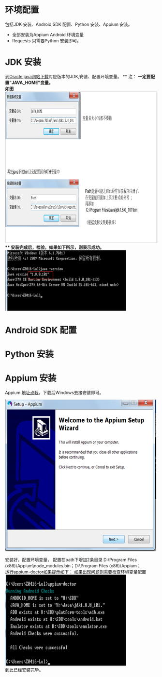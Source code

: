 # 环境配置
包括JDK 安装、Android SDK 配置、Python 安装、Appium 安装。  
* 全部安装为Appium Android  环境变量
* Requests 只需要Python 安装即可。

# JDK 安装
到[Oracle java网站下载](http://www.oracle.com/technetwork/java/javase/downloads/index.html)对应版本的JDK,安装、配置环境变量。
** 注： **一定要配置"JAVA_HOME"变量。  
如图  
<img src="jdk1.png" alt="GitHub" title="GitHub,Social Coding" width="700" height="500" />  
** 安装完成后，检验，如果如下所示，则表示成功。**  
<img src="jdk2.png" alt="GitHub" title="GitHub,Social Coding" width="400" height="200" />
# Android SDK 配置

# Python 安装

# Appium 安装
Appium [地址点我](http://appium.io/)，下载后Windows去接安装即可。

<img src="appium1.png" alt="GitHub" title="GitHub,Social Coding" width="500" height="500" />


安装好，配置环境变量，
配置在path下增加2条目录
D:\Program Files (x86)\Appium\node_modules\.bin；D:\Program Files (x86)\Appium；  
运行appium-doctor如果提示如下：
如果出现问题则需要检查环境变量配置
<img src="appium2.png" alt="GitHub" title="GitHub,Social Coding" width="400" height="300" />  
到此已经安装完毕。
